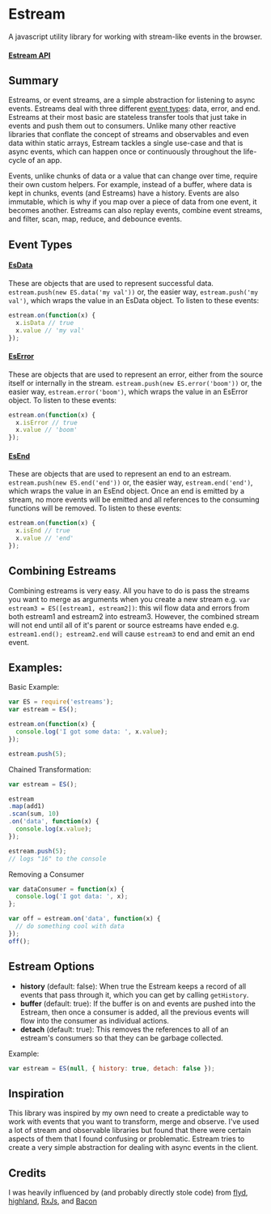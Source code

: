 # Estream

A javascript utility library for working with stream-like events in the browser.

#### [Estream API](./api/estream.md)

## Summary

Estreams, or event streams, are a simple abstraction for listening to async events. Estreams deal with three different [event types](#event-types): data, error, and end. Estreams at their most basic are stateless transfer tools that just take in events and push them out to consumers. Unlike many other reactive libraries that conflate the concept of streams and observables and even data within static arrays, Estream tackles a single use-case and that is async events, which can happen once or continuously throughout the life-cycle of an app.

Events, unlike chunks of data or a value that can change over time, require their own custom helpers. For example, instead of a buffer, where data is kept in chunks, events (and Estreams) have a history. Events are also immutable, which is why if you map over a piece of data from one event, it becomes another. Estreams can also replay events, combine event streams, and filter, scan, map, reduce, and debounce events.

## Event Types

#### [EsData](./api/estream.md#esdata)
These are objects that are used to represent successful data. `estream.push(new ES.data('my val'))` or, the easier way, `estream.push('my val')`, which wraps the value in an EsData object. To listen to these events:
```javascript
estream.on(function(x) {
  x.isData // true
  x.value // 'my val'
});
```

#### [EsError](./api/estream.md#eserror)
These are objects that are used to represent an error, either from the source itself or internally in the stream. `estream.push(new ES.error('boom'))` or, the easier way, `estream.error('boom')`, which wraps the value in an EsError object. To listen to these events:
```javascript
estream.on(function(x) {
  x.isError // true
  x.value // 'boom'
});
```

#### [EsEnd](./api/estream.md#esend)
These are objects that are used to represent an end to an estream. `estream.push(new ES.end('end'))` or, the easier way, `estream.end('end')`, which wraps the value in an EsEnd object. Once an end is emitted by a stream, no more events will be emitted and all references to the consuming functions will be removed. To listen to these events:
```javascript
estream.on(function(x) {
  x.isEnd // true
  x.value // 'end'
});
```

## Combining Estreams

Combining estreams is very easy. All you have to do is pass the streams you want to merge as arguments when you create a new stream e.g. `var estream3 = ES([estream1, estream2])`: this wil flow data and errors from both estream1 and estream2 into estream3. However, the combined stream will not end until all of it's parent or source estreams have ended e.g. `estream1.end(); estream2.end` will cause `estream3` to end and emit an end event.

## Examples:

Basic Example:
```javascript
var ES = require('estreams');
var estream = ES();

estream.on(function(x) {
  console.log('I got some data: ', x.value);
});

estream.push(5);
```

Chained Transformation:
```javascript
var estream = ES();

estream
.map(add1)
.scan(sum, 10)
.on('data', function(x) {
  console.log(x.value);
});

estream.push(5);
// logs "16" to the console
```

Removing a Consumer
```javascript
var dataConsumer = function(x) {
  console.log('I got data: ', x);
};

var off = estream.on('data', function(x) {
  // do something cool with data
});
off();
```

## Estream Options

* **history** (default: false): When true the Estream keeps a record of all events that pass through it, which you can get by calling `getHistory`.
* **buffer** (default: true): If the buffer is on and events are pushed into the Estream, then once a consumer is added, all the previous events will flow into the consumer as individual actions.
* **detach** (default: true): This removes the references to all of an estream's consumers so that they can be garbage collected.

Example:
```javascript
var estream = ES(null, { history: true, detach: false });
```

## Inspiration

This library was inspired by my own need to create a predictable way to work with events that you want to transform, merge and observe. I've used a lot of stream and observable libraries but found that there were certain aspects of them that I found confusing or problematic. Estream tries to create a very simple abstraction for dealing with async events in the client.

## Credits

I was heavily influenced by (and probably directly stole code) from [flyd](https://github.com/paldepind/flyd), [highland](http://highlandjs.org), [RxJs](https://github.com/Reactive-Extensions/RxJS), and [Bacon](https://baconjs.github.io/)

